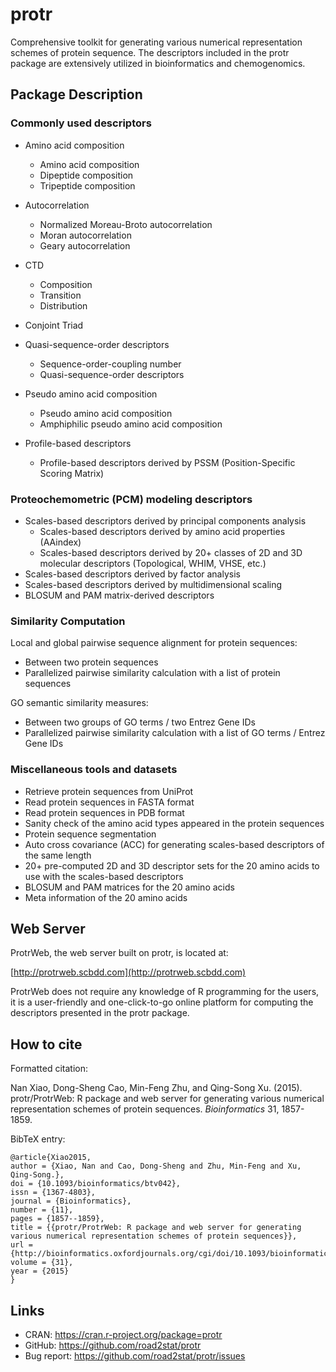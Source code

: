 # protr

Comprehensive toolkit for generating various numerical representation schemes of protein sequence. The descriptors included in the protr package are extensively utilized in bioinformatics and chemogenomics.

## Package Description

### Commonly used descriptors

  * Amino acid composition
    * Amino acid composition
    * Dipeptide composition
    * Tripeptide composition

  * Autocorrelation
    * Normalized Moreau-Broto autocorrelation
    * Moran autocorrelation
    * Geary autocorrelation

  * CTD
    * Composition
    * Transition
    * Distribution

  * Conjoint Triad

  * Quasi-sequence-order descriptors
    * Sequence-order-coupling number
    * Quasi-sequence-order descriptors
  
  * Pseudo amino acid composition
    * Pseudo amino acid composition
    * Amphiphilic pseudo amino acid composition

  * Profile-based descriptors
    * Profile-based descriptors derived by PSSM (Position-Specific Scoring Matrix)

### Proteochemometric (PCM) modeling descriptors

  * Scales-based descriptors derived by principal components analysis
    * Scales-based descriptors derived by amino acid properties (AAindex)
    * Scales-based descriptors derived by 20+ classes of 2D and 3D molecular descriptors (Topological, WHIM, VHSE, etc.)
  * Scales-based descriptors derived by factor analysis
  * Scales-based descriptors derived by multidimensional scaling
  * BLOSUM and PAM matrix-derived descriptors

### Similarity Computation

Local and global pairwise sequence alignment for protein sequences:

  * Between two protein sequences
  * Parallelized pairwise similarity calculation with a list of protein sequences

GO semantic similarity measures:

  * Between two groups of GO terms / two Entrez Gene IDs
  * Parallelized pairwise similarity calculation with a list of GO terms / Entrez Gene IDs

### Miscellaneous tools and datasets

  * Retrieve protein sequences from UniProt
  * Read protein sequences in FASTA format
  * Read protein sequences in PDB format
  * Sanity check of the amino acid types appeared in the protein sequences
  * Protein sequence segmentation
  * Auto cross covariance (ACC) for generating scales-based descriptors of the same length
  * 20+ pre-computed 2D and 3D descriptor sets for the 20 amino acids to use with the scales-based descriptors
  * BLOSUM and PAM matrices for the 20 amino acids
  * Meta information of the 20 amino acids

## Web Server

ProtrWeb, the web server built on protr, is located at:

[http://protrweb.scbdd.com](http://protrweb.scbdd.com)

ProtrWeb does not require any knowledge of R programming for the users, it is a user-friendly and one-click-to-go online platform for computing the descriptors presented in the protr package.

## How to cite

Formatted citation:

Nan Xiao, Dong-Sheng Cao, Min-Feng Zhu, and Qing-Song Xu. (2015). protr/ProtrWeb: R package and web server for generating various numerical representation schemes of protein sequences. _Bioinformatics_ 31, 1857-1859.

BibTeX entry:

```
@article{Xiao2015,
author = {Xiao, Nan and Cao, Dong-Sheng and Zhu, Min-Feng and Xu, Qing-Song.},
doi = {10.1093/bioinformatics/btv042},
issn = {1367-4803},
journal = {Bioinformatics},
number = {11},
pages = {1857--1859},
title = {{protr/ProtrWeb: R package and web server for generating various numerical representation schemes of protein sequences}},
url = {http://bioinformatics.oxfordjournals.org/cgi/doi/10.1093/bioinformatics/btv042},
volume = {31},
year = {2015}
}
```

## Links

  * CRAN: https://cran.r-project.org/package=protr
  * GitHub: https://github.com/road2stat/protr
  * Bug report: https://github.com/road2stat/protr/issues
